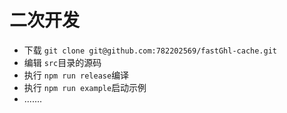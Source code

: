 # 二次开发

- 下载 `git clone git@github.com:782202569/fastGhl-cache.git`
- 编辑 `src`目录的源码
- 执行 `npm run release`编译
- 执行 `npm run example`启动示例
- .......
